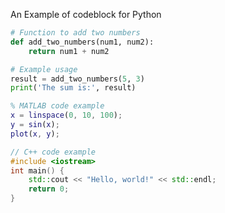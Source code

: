An Example of codeblock for Python

```py
# Function to add two numbers
def add_two_numbers(num1, num2):
    return num1 + num2

# Example usage
result = add_two_numbers(5, 3)
print('The sum is:', result) 
```


```matlab
% MATLAB code example
x = linspace(0, 10, 100);
y = sin(x);
plot(x, y);
```

```cpp
// C++ code example
#include <iostream>
int main() {
    std::cout << "Hello, world!" << std::endl;
    return 0;
}
``` 


